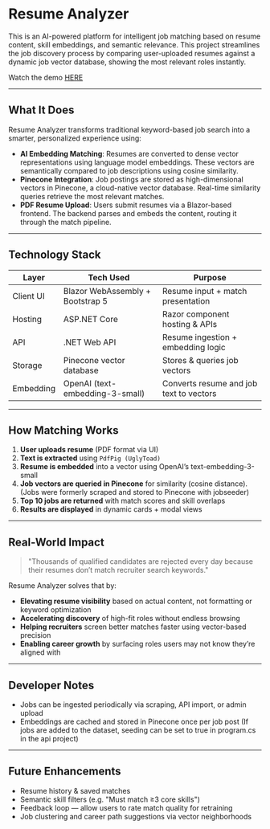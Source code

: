 #  Resume Analyzer

This is an AI-powered platform for intelligent job matching based on resume content, skill embeddings, and semantic relevance. This project streamlines the job discovery process by comparing user-uploaded resumes against a dynamic job vector database, showing the most relevant roles instantly.

Watch the demo <a href="https://youtu.be/yXvKTODEMew"> HERE </a>

---

##  What It Does

Resume Analyzer transforms traditional keyword-based job search into a smarter, personalized experience using:

-  **AI Embedding Matching**: Resumes are converted to dense vector representations using language model embeddings. These vectors are semantically compared to job descriptions using cosine similarity.
-  **Pinecone Integration**: Job postings are stored as high-dimensional vectors in Pinecone, a cloud-native vector database. Real-time similarity queries retrieve the most relevant matches.
-  **PDF Resume Upload**: Users submit resumes via a Blazor-based frontend. The backend parses and embeds the content, routing it through the match pipeline.

---

##  Technology Stack

| Layer       | Tech Used                                 | Purpose                              |
|-------------|--------------------------------------------|---------------------------------------|
| Client UI   | Blazor WebAssembly + Bootstrap 5           | Resume input + match presentation     |
| Hosting     | ASP.NET Core                               | Razor component hosting & APIs        |
| API         | .NET Web API                               | Resume ingestion + embedding logic    |
| Storage     | Pinecone vector database                   | Stores & queries job vectors          |
| Embedding   | OpenAI (text-embedding-3-small)        | Converts resume and job text to vectors |

---

##  How Matching Works

1.  **User uploads resume** (PDF format via UI)
2.  **Text is extracted** using `PdfPig (UglyToad)` 
3.  **Resume is embedded** into a vector using OpenAI’s text-embedding-3-small
4.  **Job vectors are queried in Pinecone** for similarity (cosine distance).  (Jobs were formerly scraped and stored to Pinecone with jobseeder)
5.  **Top 10 jobs are returned** with match scores and skill overlaps
6.  **Results are displayed** in dynamic cards + modal views

---

##  Real-World Impact

> "Thousands of qualified candidates are rejected every day because their resumes don’t match recruiter search keywords."

Resume Analyzer solves that by:

- **Elevating resume visibility** based on actual content, not formatting or keyword optimization
- **Accelerating discovery** of high-fit roles without endless browsing
- **Helping recruiters** screen better matches faster using vector-based precision
- **Enabling career growth** by surfacing roles users may not know they’re aligned with

---

##  Developer Notes

- Jobs can be ingested periodically via scraping, API import, or admin upload
- Embeddings are cached and stored in Pinecone once per job post (If jobs are added to the dataset, seeding can be set to true in program.cs in the api project)

---

##  Future Enhancements

-  Resume history & saved matches
-  Semantic skill filters (e.g. "Must match ≥3 core skills")
-  Feedback loop — allow users to rate match quality for retraining
-  Job clustering and career path suggestions via vector neighborhoods
